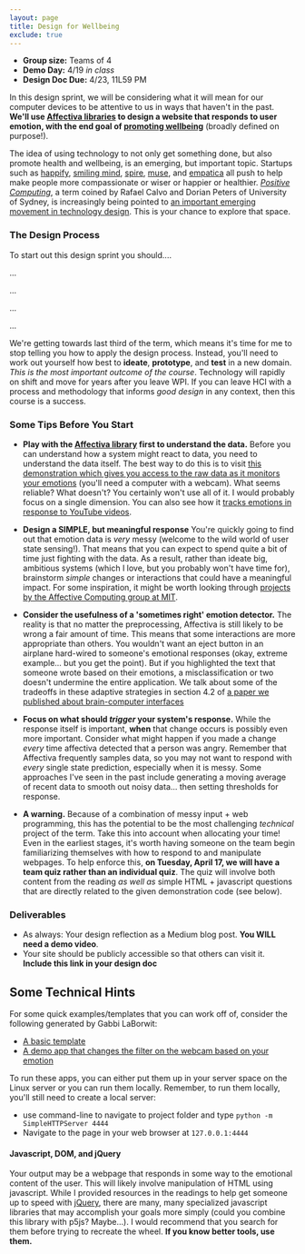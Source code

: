```yaml
---
layout: page
title: Design for Wellbeing
exclude: true
---
```


- **Group size:** Teams of 4
- **Demo Day:** 4/19 _in class_
- **Design Doc Due:** 4/23, 11L59 PM

In this design sprint, we will be considering what it will mean for our computer devices to be attentive to us in ways that haven't in the past. **We'll use [Affectiva libraries](https://knowledge.affectiva.com/v3.3/docs/getting-started-with-the-emotion-sdk-for-javascript) to design a website that responds to user emotion, with the end goal of [promoting wellbeing](http://ieeexplore.ieee.org/stamp/stamp.jsp?arnumber=6679310)** (broadly defined on purpose!).

The idea of using technology to not only get something done, but also promote health and wellbeing, is an emerging, but important topic. Startups such as [happify](https://my.happify.com/), [smiling mind](http://smilingmind.com.au/), [spire](https://spire.io/), [muse](http://www.choosemuse.com/), and [empatica](https://www.empatica.com/) all push to help make people more compassionate or wiser or happier or healthier. [_Positive Computing_](http://www.positivecomputing.org/), a term coined by Rafael Calvo and Dorian Peters of University of Sydney, is increasingly being pointed to [an important emerging movement in technology design](https://www.washingtonpost.com/news/innovations/wp/2015/01/30/positive-computing-the-tech-buzzword-you-need-to-know-for-2015/?utm_term=.7faa5fd7fbe8). This is your chance to explore that space. 

### The Design Process
To start out this design sprint you should....

...

...

...

...

We're getting towards last third of the term, which means it's time for me to stop telling you how to apply the design process. Instead, you'll need to work out yourself how best to **ideate**, **prototype**, and **test** in a new domain. _This is the most important outcome of the course_. Technology will rapidly on shift and move for years after you leave WPI. If you can leave HCI with a process and methodology that informs _good design_ in any context, then this course is a success.

### Some Tips Before You Start

- **Play with the [Affectiva library](https://knowledge.affectiva.com/v3.3/docs) first to understand the data.** Before you can understand how a system might react to data, you need to understand the data itself. The best way to do this is  to visit [this demonstration which gives you access to the raw data as it monitors your emotions](https://jsfiddle.net/affectiva/opyh5e8d/show/) (you'll need a computer with a webcam). What seems reliable? What doesn't? You certainly won't use all of it. I would probably focus on a single dimension. You can also see how it [tracks emotions in response to YouTube videos](https://affectiva.github.io/youtube-demo/).

- **Design a SIMPLE, but meaningful response** You're quickly going to find out that emotion data is _very_ messy (welcome to the wild world of user state sensing!). That means that you can expect to spend quite a bit of time just fighting with the data. As a result, rather than ideate big, ambitious systems (which I love, but you probably won't have time for), brainstorm _simple_ changes or interactions that could have a meaningful impact. For some inspiration, it might be worth looking through [projects by the Affective Computing group at MIT](http://affect.media.mit.edu/index.php).

- **Consider the usefulness of a 'sometimes right' emotion detector.** The reality is that no matter the preprocessing, Affectiva is still likely to be wrong a fair amount of time. This means that some interactions are more appropriate than others. You wouldn't want an eject button in an airplane hard-wired to someone's emotional responses (okay, extreme example... but you get the point). But if you highlighted the text that someone wrote based on their emotions, a misclassification or two doesn't undermine the entire application. We talk about some of the tradeoffs in these adaptive strategies in section 4.2 of [a paper we published about brain-computer interfaces](http://www.danafergan.com/publications/solovey2015designing.pdf)

- **Focus on what should _trigger_ your system's response.** While the response itself is important, **when** that change occurs is possibly even more important. Consider what might happen if you made a change *every* time affectiva detected that a person was angry. Remember that Affectiva frequently samples data, so you may not want to respond with _every_ single state prediction, especially when it is messy. Some approaches I've seen in the past include generating a moving average of recent data to smooth out noisy data... then setting thresholds for response.

- **A warning.** Because of a combination of messy input + web programming, this has the potential to be the most challenging _technical_ project of the term. Take this into account when allocating your time! Even in the earliest stages, it's worth having someone on the team begin familiarizing themselves with how to respond to and manipulate webpages. To help enforce this, **on Tuesday, April 17, we will have a team quiz rather than an individual quiz**. The quiz will involve both content from the reading _as well as_ simple HTML + javascript questions that are directly related to the given demonstration code (see below).

### Deliverables
- As always: Your design reflection as a Medium blog post. **You WILL need a demo video**.
- Your site should be publicly accessible so that others can visit it. **Include this link in your design doc**


## Some Technical Hints

For some quick examples/templates that you can work off of, consider the following generated by Gabbi LaBorwit:

- [A basic template](https://drive.google.com/open?id=0B9wW7gtF6dvROXNoU0pZdVM3OWM)
- [A demo app that changes the filter on the webcam based on your emotion](https://drive.google.com/open?id=0B9wW7gtF6dvRcDhtM01acWpKR2s)

To run these apps, you can either put them up in your server space on the Linux server or you can run them locally. Remember, to run them locally, you'll still need to create a local server:
- use command-line to navigate to project folder and type `python -m SimpleHTTPServer 4444`
- Navigate to the page in your web browser at `127.0.0.1:4444`

#### Javascript, DOM, and jQuery

Your output may be a webpage that responds in some way to the emotional content of the user. This will likely involve manipulation of HTML using javascript. While I provided resources in the readings to help get someone up to speed with [jQuery](https://jquery.com/), there are many, many specialized javascript libraries that may accomplish your goals more simply (could you combine this library with p5js? Maybe...). I would recommend that you search for them before trying to recreate the wheel. **If you know better tools, use them.**
